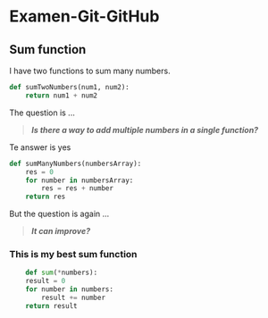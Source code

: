 # Examen-Git-GitHub
## Sum function
I have two functions to sum many numbers.
```python
def sumTwoNumbers(num1, num2):
    return num1 + num2
```

The question is ...
> ***Is there a way to add multiple numbers in a single function?***

Te answer is yes
```python
def sumManyNumbers(numbersArray):
    res = 0
    for number in numbersArray:
        res = res + number
    return res
```

But the question is again ...
> ***It can improve?***

### This is my best sum function
```python
    def sum(*numbers):
    result = 0
    for number in numbers:
        result += number
    return result
```